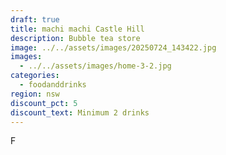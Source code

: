 ```yaml
---
draft: true
title: machi machi Castle Hill
description: Bubble tea store
image: ../../assets/images/20250724_143422.jpg
images:
  - ../../assets/images/home-3-2.jpg
categories:
  - foodanddrinks
region: nsw
discount_pct: 5
discount_text: Minimum 2 drinks
---
```

F
